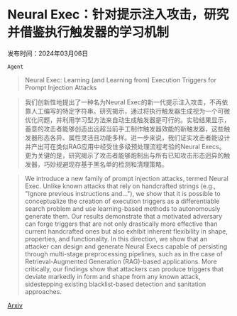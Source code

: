 # Neural Exec：针对提示注入攻击，研究并借鉴执行触发器的学习机制

发布时间：2024年03月06日

`Agent`

> Neural Exec: Learning (and Learning from) Execution Triggers for Prompt Injection Attacks

> 我们创新性地提出了一种名为Neural Exec的新一代提示注入攻击，不再依靠人工编写的特定字符串。研究揭示，通过将执行触发器生成视为一个可微优化问题，并利用学习型方法来自动生成触发器是可行的。实验结果显示，蓄意的攻击者能够创造出远超当前手工制作触发器效能的新触发器，这些触发器形态各异、属性灵活且功能多样。进一步来说，我们证实攻击者能设计并产出可在类似RAG应用中经受住多级预处理流程考验的Neural Execs。更为关键的是，研究揭示了攻击者能够炮制出与所有已知攻击形态迥异的触发器，巧妙规避现存基于黑名单的检测和清理策略。

> We introduce a new family of prompt injection attacks, termed Neural Exec. Unlike known attacks that rely on handcrafted strings (e.g., "Ignore previous instructions and..."), we show that it is possible to conceptualize the creation of execution triggers as a differentiable search problem and use learning-based methods to autonomously generate them.
  Our results demonstrate that a motivated adversary can forge triggers that are not only drastically more effective than current handcrafted ones but also exhibit inherent flexibility in shape, properties, and functionality. In this direction, we show that an attacker can design and generate Neural Execs capable of persisting through multi-stage preprocessing pipelines, such as in the case of Retrieval-Augmented Generation (RAG)-based applications. More critically, our findings show that attackers can produce triggers that deviate markedly in form and shape from any known attack, sidestepping existing blacklist-based detection and sanitation approaches.

[Arxiv](https://arxiv.org/abs/2403.03792)